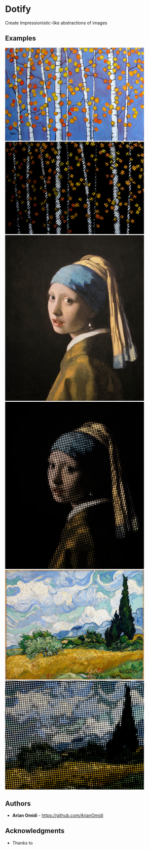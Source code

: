 # Dotify
Create Impressionistic-like abstractions of images

## Examples
<img src="./resources/images/trees.jpg?raw=true" width="450">   <img src="./resources/images/dotified/trees_dotify.png?raw=true" width="450">
<img src="./resources/images/girl_with_the_pearl_earring.jpg?raw=true" width="450">   <img src="./resources/images/dotified/girl_with_the_pearl_earring_dotify.png?raw=true" width="450">
<img src="./resources/images/cypress_field_van_gogh.jpg?raw=true" width="450">   <img src="./resources/images/dotified/cypress_field_van_gogh_dotify.png?raw=true" width="450">

## Authors

* **Arian Omidi** - https://github.com/ArianOmidi


## Acknowledgments

* Thanks to 
